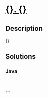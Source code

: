# [{}. {}]({})

## Description

{}

## Solutions

<!-- tabs:start -->


### **Java**

```java

```

### **...**

```

```

<!-- tabs:end -->